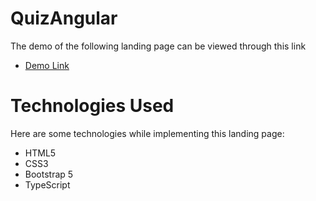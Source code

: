 # QuizAngular

The demo of the following landing page can be viewed through this link
  - [Demo Link](https://uktam19980416.github.io/Quiz-Angular/Quiz-Angular/)

# Technologies Used
Here are some technologies while implementing this landing page:
 - HTML5
 - CSS3
 - Bootstrap 5
 - TypeScript
